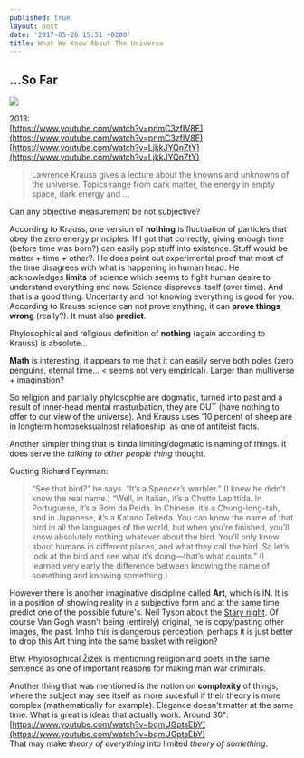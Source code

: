 ```yaml
---
published: true
layout: post
date: '2017-05-26 15:51 +0200'
title: What We Know About The Universe
---
```

## ...So Far

![](https://upload.wikimedia.org/wikipedia/commons/thumb/e/ea/Van_Gogh_-_Starry_Night_-_Google_Art_Project.jpg/758px-Van_Gogh_-_Starry_Night_-_Google_Art_Project.jpg)

2013:  
[https://www.youtube.com/watch?v=pnmC3zfIV8E](https://www.youtube.com/watch?v=pnmC3zfIV8E)  
[https://www.youtube.com/watch?v=LjkkJYQnZtY](https://www.youtube.com/watch?v=LjkkJYQnZtY)

> Lawrence Krauss gives a lecture about the knowns and unknowns of the universe. Topics range from dark matter, the energy in empty space, dark energy and ...

Can any objective measurement be not subjective?

According to Krauss, one version of **nothing** is fluctuation of particles that obey the zero energy principles. If I got that correctly, giving enough time (before time was born?) can easily pop stuff into existence. Stuff would be matter + time + other?. He does point out experimental proof that most of the time disagrees with what is happening in human head. He acknowledges **limits** of science which seems to fight human desire to understand everything and now. Science disproves itself (over time). And that is a good thing. Uncertanty and not knowing everything is good for you. According to Krauss science can not prove anything, it can **prove things wrong** (really?). It must also **predict**.

Phylosophical and religious definition of **nothing** (again according to Krauss) is absolute...

**Math** is interesting, it appears to me that it can easily serve both poles (zero penguins, eternal time... < seems not very empirical). Larger than multiverse + imagination?

So religion and partially phylosophie are dogmatic, turned into past and a result of inner-head mental masturbation, they are OUT (have nothing to offer to our view of the universe). And Krauss uses '10 percent of sheep are in longterm homoseksualnost relationship' as one of antiteist facts.

Another simpler thing that is kinda limiting/dogmatic is naming of things. It does serve the *talking to other people thing* thought.

Quoting Richard Feynman:

> “See that bird?” he says. “It’s a Spencer’s warbler.” (I knew he didn’t know the real name.) “Well, in Italian, it’s a Chutto Lapittida. In Portuguese, it’s a Bom da Peida. In Chinese, it’s a Chung-long-tah, and in Japanese, it’s a Katano Tekeda. You can know the name of that bird in all the languages of the world, but when you’re finished, you’ll know absolutely nothing whatever about the bird. You’ll only know about humans in different places, and what they call the bird. So let’s look at the bird and see what it’s doing—that’s what counts.” (I learned very early the difference between knowing the name of something and knowing something.)

However there is another imaginative discipline called **Art**, which is IN. It is in a position of showing reality in a subjective form and at the same time predict one of the possible future's. Neil Tyson about the [Stary night](https://www.youtube.com/watch?v=LiiC0v9tVMg). Of course Van Gogh wasn't being (entirely) original, he is copy/pasting other images, the past. Imho this is dangerous perception, perhaps it is just better to drop this Art thing into the same basket with religion?

Btw: Phylosophical Žižek is mentioning religion and poets in the same sentence as one of important reasons for making man war criminals.

Another thing that was mentioned is the notion on **complexity** of things, where the subject may see itself as more sucesfull if their theory is more complex (mathematically for example). Elegance doesn't matter at the same time. What is great is ideas that actually work. Around 30":    
[https://www.youtube.com/watch?v=bqmUGptsEbY](https://www.youtube.com/watch?v=bqmUGptsEbY)  
That may make *theory of everything* into limited *theory of something*.
